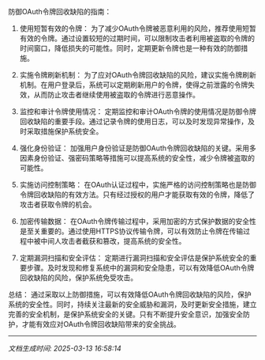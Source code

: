 防御OAuth令牌回收缺陷的指南：

1. 使用短暂有效的令牌：
为了减少OAuth令牌被恶意利用的风险，推荐使用短暂有效的令牌。通过设置较短的过期时间，可以限制攻击者利用被盗取的令牌的时间窗口，降低损失的可能性。同时，定期更新令牌也是一种有效的防御措施。

2. 实施令牌刷新机制：
为了应对OAuth令牌回收缺陷的风险，建议实施令牌刷新机制。在用户登录后，系统可以定期刷新用户的令牌，使得之前泄露的令牌失效，从而防止攻击者继续使用被盗取的令牌进行恶意操作。

3. 监控和审计令牌使用情况：
定期监控和审计OAuth令牌的使用情况是防御令牌回收缺陷的重要手段。通过记录令牌的使用日志，可以及时发现异常操作，及时采取措施保护系统安全。

4. 强化身份验证：
加强用户身份验证是防御OAuth令牌回收缺陷的关键。采用多因素身份验证、强密码策略等措施可以提高系统的安全性，减少令牌被盗取的可能性。

5. 实施访问控制策略：
在OAuth认证过程中，实施严格的访问控制策略也是防御令牌回收缺陷的有效方法。只有经过授权的用户才能获取有效的令牌，降低了攻击者获取令牌的机会。

6. 加密传输数据：
在OAuth令牌传输过程中，采用加密的方式保护数据的安全性是至关重要的。通过使用HTTPS协议传输令牌，可以有效防止令牌在传输过程中被中间人攻击者截获和篡改，提高系统的安全性。

7. 定期漏洞扫描和安全评估：
定期进行漏洞扫描和安全评估是保护系统安全的重要步骤。及时发现和修复系统中的漏洞和安全隐患，可以有效降低OAuth令牌回收缺陷的风险，保护系统免受攻击。

总结：
通过采取以上防御措施，可以有效降低OAuth令牌回收缺陷的风险，保护系统的安全性。同时，持续关注最新的安全威胁和漏洞，及时更新安全措施，建立完善的安全机制，是保护系统安全的关键。只有不断提升安全意识，加强安全防护，才能有效应对OAuth令牌回收缺陷带来的安全挑战。

---

*文档生成时间: 2025-03-13 16:58:14*
